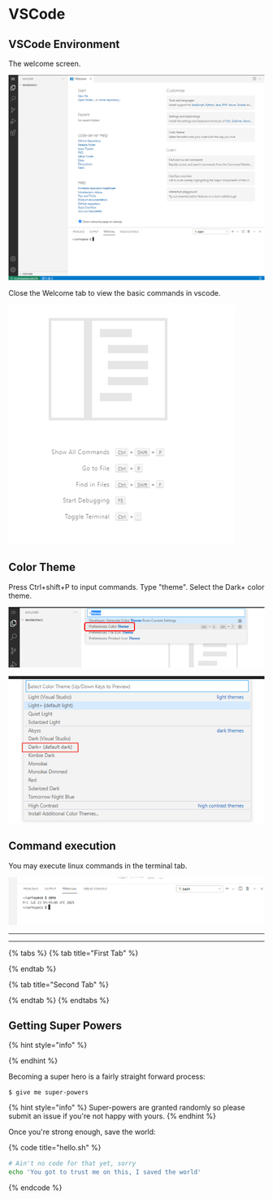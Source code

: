 # VSCode

## VSCode Environment

The welcome screen.

![Welcome screen in VScode](.gitbook/assets/image%20%282%29.png)

Close the Welcome tab to view the basic commands in vscode.

![](.gitbook/assets/image.png)

## Color Theme

Press Ctrl+shift+P to input commands. Type "theme". Select the Dark+ color theme. 

![](.gitbook/assets/image%20%284%29.png)



![](.gitbook/assets/image%20%288%29.png)

## Command execution

You may execute linux commands in the terminal tab.

![Terminal](.gitbook/assets/image%20%286%29.png)





---

---

{% tabs %}
{% tab title="First Tab" %}

{% endtab %}

{% tab title="Second Tab" %}

{% endtab %}
{% endtabs %}

## Getting Super Powers

{% hint style="info" %}

{% endhint %}

Becoming a super hero is a fairly straight forward process:

```
$ give me super-powers
```

{% hint style="info" %}
 Super-powers are granted randomly so please submit an issue if you're not happy with yours.
{% endhint %}

Once you're strong enough, save the world:

{% code title="hello.sh" %}
```bash
# Ain't no code for that yet, sorry
echo 'You got to trust me on this, I saved the world'
```
{% endcode %}



